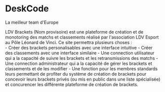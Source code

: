# DeskCode
La meilleur team d'Europe


LDV Brackets (Nom provisoire) est une plateforme de création et de monotoring des matchs et classements réalisé par l'association LDV Esport au Pôle Léonard de Vinci. 
      Ce site permettra plusieurs choses : <br>
            - Créer des brackets personalisables avec une interface intuitive
            - Créer des classements avec une interface similaire
            - Une connection utilisateur qui a la capacité de suivre les brackets et les retransmissions des matchs
            - Une connection administrateur qui a la capacité de gérer les brackets et classements et de les modifier
            - Une fonction pour les membres standards leurs permettant de profiter du système de création de brackets pour concevoir leurs brackets
              privés (ou mis en public dans une liste spécialisée) et concurencer les différente plateforme de création de brackets.
